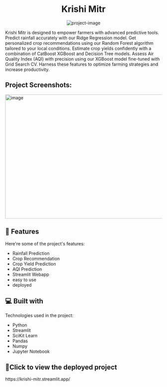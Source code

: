 <h1 align="center" id="title">Krishi Mitr</h1>

<p align="center"><img src="https://socialify.git.ci/kanchanraiii/Krishi-Mitr/image?description=1&amp;font=Jost&amp;language=1&amp;name=1&amp;owner=1&amp;pattern=Signal&amp;stargazers=1&amp;theme=Light" alt="project-image"></p>

<p id="description">Krishi Mitr is designed to empower farmers with advanced predictive tools. Predict rainfall accurately with our Ridge Regression model. Get personalized crop recommendations using our Random Forest algorithm tailored to your local conditions. Estimate crop yields confidently with a combination of CatBoost XGBoost and Decision Tree models. Assess Air Quality Index (AQI) with precision using our XGBoost model fine-tuned with Grid Search CV. Harness these features to optimize farming strategies and increase productivity.</p>

<h2>Project Screenshots:</h2>

<img width="946" alt="image" src="https://github.com/kanchanraiii/Krishi-Mitr/assets/114416916/e5643a7f-cbf8-4b9a-95f5-ccc711226019" width=500 height=400>

  
<h2>🧐 Features</h2>

Here're some of the project's features:

*   Rainfall Prediction
*   Crop Recommendation
*   Crop Yield Prediction
*   AQI Prediction
*   Streamlit Webapp
*   easy to use
*   deployed

  
  
<h2>💻 Built with</h2>

Technologies used in the project:

*   Python
*   Streamlit
*   SciKit Learn
*   Pandas
*   Numpy
*   Jupyter Notebook

<h2>💖Click to view the deployed project</h2>

<p>https://krishi-mitr.streamlit.app/</p>
